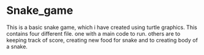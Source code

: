 # Snake_game
This is a basic snake game, which i have created using turtle graphics. This contains four different file. one with a main code to run. others are to keeping track of score, creating new food for snake and to creating body of a snake. 
